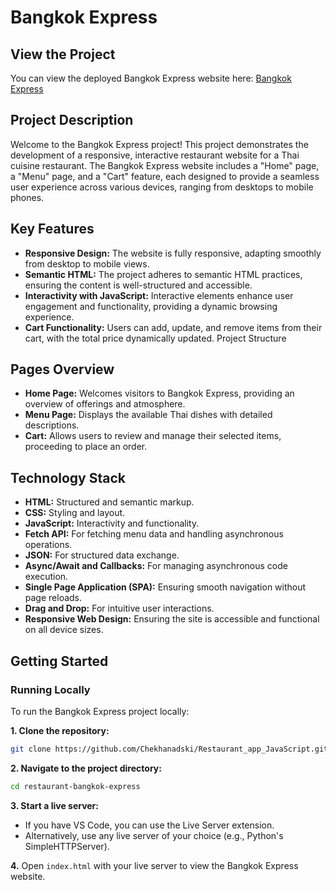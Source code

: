 # Bangkok Express

## View the Project

You can view the deployed Bangkok Express website here: [Bangkok Express](https://bangkok-express-shop.netlify.app/)

## Project Description

Welcome to the Bangkok Express project! This project demonstrates the development of a responsive, interactive restaurant website for a Thai cuisine restaurant. The Bangkok Express website includes a "Home" page, a "Menu" page, and a "Cart" feature, each designed to provide a seamless user experience across various devices, ranging from desktops to mobile phones.

## Key Features

- **Responsive Design:** The website is fully responsive, adapting smoothly from desktop to mobile views.
- **Semantic HTML:** The project adheres to semantic HTML practices, ensuring the content is well-structured and accessible.
- **Interactivity with JavaScript:** Interactive elements enhance user engagement and functionality, providing a dynamic browsing experience.
- **Cart Functionality:** Users can add, update, and remove items from their cart, with the total price dynamically updated.
Project Structure

## Pages Overview

- **Home Page:** Welcomes visitors to Bangkok Express, providing an overview of offerings and atmosphere.
- **Menu Page:** Displays the available Thai dishes with detailed descriptions.
- **Cart:** Allows users to review and manage their selected items, proceeding to place an order.

## Technology Stack

- **HTML:** Structured and semantic markup.
- **CSS:** Styling and layout.
- **JavaScript:** Interactivity and functionality.
- **Fetch API:** For fetching menu data and handling asynchronous operations.
- **JSON:** For structured data exchange.
- **Async/Await and Callbacks:** For managing asynchronous code execution.
- **Single Page Application (SPA):** Ensuring smooth navigation without page reloads.
- **Drag and Drop:** For intuitive user interactions.
- **Responsive Web Design:** Ensuring the site is accessible and functional on all device sizes.

## Getting Started

### Running Locally

To run the Bangkok Express project locally:

**1. Clone the repository:**

```sh
git clone https://github.com/Chekhanadski/Restaurant_app_JavaScript.git
```

**2. Navigate to the project directory:**

```sh
cd restaurant-bangkok-express
```

**3. Start a live server:**

- If you have VS Code, you can use the Live Server extension.
- Alternatively, use any live server of your choice (e.g., Python's SimpleHTTPServer).
  
**4.** Open `index.html` with your live server to view the Bangkok Express website.
